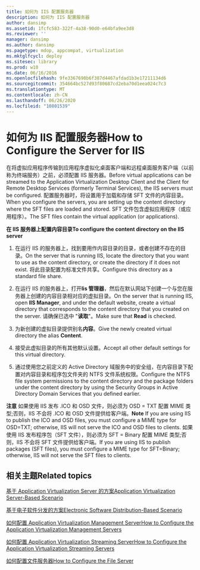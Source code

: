 ```yaml
---
title: 如何为 IIS 配置服务器
description: 如何为 IIS 配置服务器
author: dansimp
ms.assetid: 1fcfc583-322f-4a38-90d0-e64bfa9ee3d8
ms.reviewer: ''
manager: dansimp
ms.author: dansimp
ms.pagetype: mdop, appcompat, virtualization
ms.mktglfcycl: deploy
ms.sitesec: library
ms.prod: w10
ms.date: 06/16/2016
ms.openlocfilehash: 9fe3367698b6f387d4467afdad1b3e17211134d6
ms.sourcegitcommit: 354664bc527d93f80687cd2eba70d1eea024c7c3
ms.translationtype: MT
ms.contentlocale: zh-CN
ms.lasthandoff: 06/26/2020
ms.locfileid: "10801539"
---
```

# <span data-ttu-id="1ecea-103">如何为 IIS 配置服务器</span><span class="sxs-lookup"><span data-stu-id="1ecea-103">How to Configure the Server for IIS</span></span>


<span data-ttu-id="1ecea-104">在将虚拟应用程序传输到应用程序虚拟化桌面客户端和远程桌面服务客户端（以前称为终端服务）之前，必须配置 IIS 服务器。</span><span class="sxs-lookup"><span data-stu-id="1ecea-104">Before virtual applications can be streamed to the Application Virtualization Desktop Client and the Client for Remote Desktop Services (formerly Terminal Services), the IIS servers must be configured.</span></span> <span data-ttu-id="1ecea-105">配置服务器时，将设置用于加载和存储 SFT 文件的内容目录。</span><span class="sxs-lookup"><span data-stu-id="1ecea-105">When you configure the servers, you are setting up the content directory where the SFT files are loaded and stored.</span></span> <span data-ttu-id="1ecea-106">SFT 文件包含虚拟应用程序（或应用程序）。</span><span class="sxs-lookup"><span data-stu-id="1ecea-106">The SFT files contain the virtual application (or applications).</span></span>

**<span data-ttu-id="1ecea-107">在 IIS 服务器上配置内容目录</span><span class="sxs-lookup"><span data-stu-id="1ecea-107">To configure the content directory on the IIS server</span></span>**

1.  <span data-ttu-id="1ecea-108">在运行 IIS 的服务器上，找到要用作内容目录的目录，或者创建不存在的目录。</span><span class="sxs-lookup"><span data-stu-id="1ecea-108">On the server that is running IIS, locate the directory that you want to use as the content directory, or create the directory if it does not exist.</span></span> <span data-ttu-id="1ecea-109">将此目录配置为标准文件共享。</span><span class="sxs-lookup"><span data-stu-id="1ecea-109">Configure this directory as a standard file share.</span></span>

2.  <span data-ttu-id="1ecea-110">在运行 IIS 的服务器上，打开**Iis 管理器**，然后在默认网站下创建一个与您在服务器上创建的内容目录相对应的虚拟目录。</span><span class="sxs-lookup"><span data-stu-id="1ecea-110">On the server that is running IIS, open **IIS Manager**, and under the default website, create a virtual directory that corresponds to the content directory that you created on the server.</span></span> <span data-ttu-id="1ecea-111">请确保已选中 "**读取**"。</span><span class="sxs-lookup"><span data-stu-id="1ecea-111">Make sure that **Read** is checked.</span></span>

3.  <span data-ttu-id="1ecea-112">为新创建的虚拟目录提供别名**内容**。</span><span class="sxs-lookup"><span data-stu-id="1ecea-112">Give the newly created virtual directory the alias **Content**.</span></span>

4.  <span data-ttu-id="1ecea-113">接受此虚拟目录的所有其他默认设置。</span><span class="sxs-lookup"><span data-stu-id="1ecea-113">Accept all other default settings for this virtual directory.</span></span>

5.  <span data-ttu-id="1ecea-114">通过使用您之前定义的 Active Directory 域服务中的安全组，在内容目录下配置对内容目录和程序包文件夹的 NTFS 文件系统权限。</span><span class="sxs-lookup"><span data-stu-id="1ecea-114">Configure the NTFS file system permissions to the content directory and the package folders under the content directory by using the Security Groups in Active Directory Domain Services that you defined earlier.</span></span>

<span data-ttu-id="1ecea-115">**注意** 如果使用 IIS 发布 .ICO 和 OSD 文件，则必须为 OSD = TXT 配置 MIME 类型;否则，IIS 不会将 .ICO 和 OSD 文件提供给客户端。</span><span class="sxs-lookup"><span data-stu-id="1ecea-115">**Note** If you are using IIS to publish the ICO and OSD files, you must configure a MIME type for OSD=TXT; otherwise, IIS will not serve the ICO and OSD files to clients.</span></span> <span data-ttu-id="1ecea-116">如果使用 IIS 发布程序包（SFT 文件），则必须为 SFT = Binary 配置 MIME 类型;否则，IIS 不会将 SFT 文件提供给客户端。</span><span class="sxs-lookup"><span data-stu-id="1ecea-116">If you are using IIS to publish packages (SFT files), you must configure a MIME type for SFT=Binary; otherwise, IIS will not serve the SFT files to clients.</span></span>

 

## <span data-ttu-id="1ecea-117">相关主题</span><span class="sxs-lookup"><span data-stu-id="1ecea-117">Related topics</span></span>


[<span data-ttu-id="1ecea-118">基于 Application Virtualization Server 的方案</span><span class="sxs-lookup"><span data-stu-id="1ecea-118">Application Virtualization Server-Based Scenario</span></span>](application-virtualization-server-based-scenario.md)

[<span data-ttu-id="1ecea-119">基于电子软件分发的方案</span><span class="sxs-lookup"><span data-stu-id="1ecea-119">Electronic Software Distribution-Based Scenario</span></span>](electronic-software-distribution-based-scenario.md)

[<span data-ttu-id="1ecea-120">如何配置 Application Virtualization Management Server</span><span class="sxs-lookup"><span data-stu-id="1ecea-120">How to Configure the Application Virtualization Management Servers</span></span>](how-to-configure-the-application-virtualization-management-servers.md)

[<span data-ttu-id="1ecea-121">如何配置 Application Virtualization Streaming Server</span><span class="sxs-lookup"><span data-stu-id="1ecea-121">How to Configure the Application Virtualization Streaming Servers</span></span>](how-to-configure-the-application-virtualization-streaming-servers.md)

[<span data-ttu-id="1ecea-122">如何配置文件服务器</span><span class="sxs-lookup"><span data-stu-id="1ecea-122">How to Configure the File Server</span></span>](how-to-configure-the-file-server.md)

 

 





